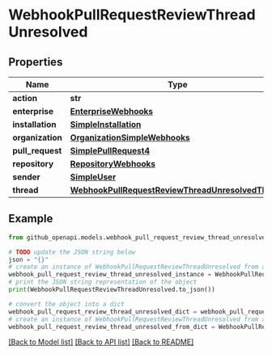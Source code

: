 # WebhookPullRequestReviewThreadUnresolved


## Properties

Name | Type | Description | Notes
------------ | ------------- | ------------- | -------------
**action** | **str** |  | 
**enterprise** | [**EnterpriseWebhooks**](EnterpriseWebhooks.md) |  | [optional] 
**installation** | [**SimpleInstallation**](SimpleInstallation.md) |  | [optional] 
**organization** | [**OrganizationSimpleWebhooks**](OrganizationSimpleWebhooks.md) |  | [optional] 
**pull_request** | [**SimplePullRequest4**](SimplePullRequest4.md) |  | 
**repository** | [**RepositoryWebhooks**](RepositoryWebhooks.md) |  | 
**sender** | [**SimpleUser**](SimpleUser.md) |  | [optional] 
**thread** | [**WebhookPullRequestReviewThreadUnresolvedThread**](WebhookPullRequestReviewThreadUnresolvedThread.md) |  | 

## Example

```python
from github_openapi.models.webhook_pull_request_review_thread_unresolved import WebhookPullRequestReviewThreadUnresolved

# TODO update the JSON string below
json = "{}"
# create an instance of WebhookPullRequestReviewThreadUnresolved from a JSON string
webhook_pull_request_review_thread_unresolved_instance = WebhookPullRequestReviewThreadUnresolved.from_json(json)
# print the JSON string representation of the object
print(WebhookPullRequestReviewThreadUnresolved.to_json())

# convert the object into a dict
webhook_pull_request_review_thread_unresolved_dict = webhook_pull_request_review_thread_unresolved_instance.to_dict()
# create an instance of WebhookPullRequestReviewThreadUnresolved from a dict
webhook_pull_request_review_thread_unresolved_from_dict = WebhookPullRequestReviewThreadUnresolved.from_dict(webhook_pull_request_review_thread_unresolved_dict)
```
[[Back to Model list]](../README.md#documentation-for-models) [[Back to API list]](../README.md#documentation-for-api-endpoints) [[Back to README]](../README.md)


